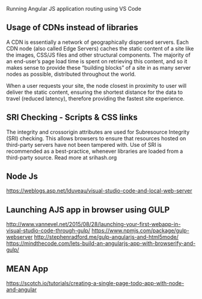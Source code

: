 Running Angular JS application routing using VS Code

## Usage of CDNs instead of libraries
A CDN is essentially a network of geographically dispersed servers. Each CDN node (also called Edge Servers) caches the static content of a site like the images, CSS/JS files and other structural components. The majority of an end-user’s page load time is spent on retrieving this content, and so it makes sense to provide these “building blocks” of a site in as many server nodes as possible, distributed throughout the world.

When a user requests your site, the node closest in proximity to user will deliver the static content, ensuring the shortest distance for the data to travel (reduced latency), therefore providing the fastest site experience.

## SRI Checking - Scripts & CSS links
The integrity and crossorigin attributes are used for Subresource Integrity (SRI) checking. This allows browsers to ensure that resources hosted on third-party servers have not been tampered with. Use of SRI is recommended as a best-practice, whenever libraries are loaded from a third-party source. Read more at srihash.org

## Node Js
https://weblogs.asp.net/lduveau/visual-studio-code-and-local-web-server 

## Launching AJS app in browser using GULP
http://www.vannevel.net/2015/08/28/launching-your-first-webapp-in-visual-studio-code-through-gulp/
https://www.npmjs.com/package/gulp-webserver
http://stephenradford.me/gulp-angularjs-and-html5mode/
https://mindthecode.com/lets-build-an-angularjs-app-with-browserify-and-gulp/

## MEAN App
https://scotch.io/tutorials/creating-a-single-page-todo-app-with-node-and-angular
